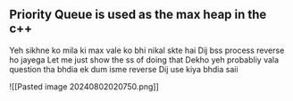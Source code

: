 ## Priority Queue is used as the max heap in the c++
Yeh sikhne ko mila ki max vale ko bhi nikal skte hai Dij bss process reverse ho jayega
Let me just show the ss of doing that 
Dekho yeh probabliy vala question tha bhdia ek dum isme reverse Dij use kiya bhdia saii 

![[Pasted image 20240802020750.png]]
